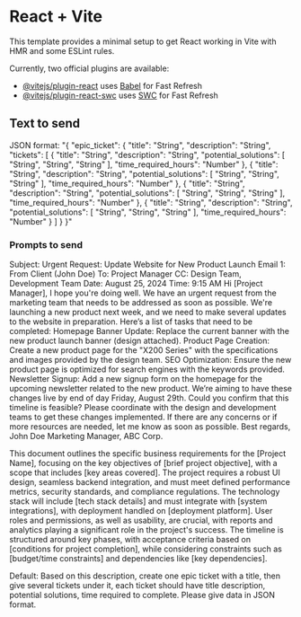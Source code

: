 # React + Vite

This template provides a minimal setup to get React working in Vite with HMR and some ESLint rules.

Currently, two official plugins are available:

- [@vitejs/plugin-react](https://github.com/vitejs/vite-plugin-react/blob/main/packages/plugin-react/README.md) uses [Babel](https://babeljs.io/) for Fast Refresh
- [@vitejs/plugin-react-swc](https://github.com/vitejs/vite-plugin-react-swc) uses [SWC](https://swc.rs/) for Fast Refresh

## Text to send

JSON format: "{ \"epic_ticket\": { \"title\": \"String\", \"description\": \"String\", \"tickets\": [ { \"title\": \"String\", \"description\": \"String\", \"potential_solutions\": [ \"String\", \"String\", \"String\" ], \"time_required_hours\": \"Number\" }, { \"title\": \"String\", \"description\": \"String\", \"potential_solutions\": [ \"String\", \"String\", \"String\" ], \"time_required_hours\": \"Number\" }, { \"title\": \"String\", \"description\": \"String\", \"potential_solutions\": [ \"String\", \"String\", \"String\" ], \"time_required_hours\": \"Number\" }, { \"title\": \"String\", \"description\": \"String\", \"potential_solutions\": [ \"String\", \"String\", \"String\" ], \"time_required_hours\": \"Number\" } ] } }"


### Prompts to send

Subject: Urgent Request: Update Website for New Product Launch Email 1: From Client (John Doe) To: Project Manager CC: Design Team, Development Team Date: August 25, 2024 Time: 9:15 AM Hi [Project Manager], I hope you're doing well. We have an urgent request from the marketing team that needs to be addressed as soon as possible. We're launching a new product next week, and we need to make several updates to the website in preparation. Here’s a list of tasks that need to be completed: Homepage Banner Update: Replace the current banner with the new product launch banner (design attached). Product Page Creation: Create a new product page for the "X200 Series" with the specifications and images provided by the design team. SEO Optimization: Ensure the new product page is optimized for search engines with the keywords provided. Newsletter Signup: Add a new signup form on the homepage for the upcoming newsletter related to the new product. We’re aiming to have these changes live by end of day Friday, August 29th. Could you confirm that this timeline is feasible? Please coordinate with the design and development teams to get these changes implemented. If there are any concerns or if more resources are needed, let me know as soon as possible. Best regards, John Doe Marketing Manager, ABC Corp.

This document outlines the specific business requirements for the [Project Name], focusing on the key objectives of [brief project objective], with a scope that includes [key areas covered]. The project requires a robust UI design, seamless backend integration, and must meet defined performance metrics, security standards, and compliance regulations. The technology stack will include [tech stack details] and must integrate with [system integrations], with deployment handled on [deployment platform]. User roles and permissions, as well as usability, are crucial, with reports and analytics playing a significant role in the project's success. The timeline is structured around key phases, with acceptance criteria based on [conditions for project completion], while considering constraints such as [budget/time constraints] and dependencies like [key dependencies].

Default:
Based on this description, create one epic ticket with a title, then give several tickets under it, each ticket should have title description, potential solutions, time required to complete. Please give data in JSON format.


